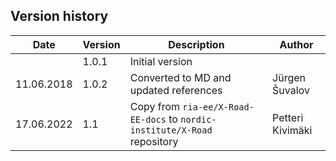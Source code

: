 ## Version history

| Date       | Version | Description                                                               | Author           |
|------------|---------|---------------------------------------------------------------------------|------------------|
|            | 1.0.1   | Initial version                                                           |                  |
| 11.06.2018 | 1.0.2   | Converted to MD and updated references                                    | Jürgen Šuvalov   |
| 17.06.2022 | 1.1     | Copy from `ria-ee/X-Road-EE-docs` to `nordic-institute/X-Road` repository | Petteri Kivimäki |